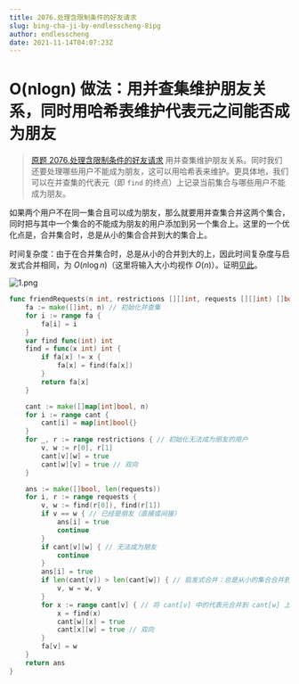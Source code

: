 ```yaml
---
title: 2076.处理含限制条件的好友请求
slug: bing-cha-ji-by-endlesscheng-8ipg
author: endlesscheng
date: 2021-11-14T04:07:23Z
---
```

# O(nlogn) 做法：用并查集维护朋友关系，同时用哈希表维护代表元之间能否成为朋友
 
> [原题 2076.处理含限制条件的好友请求](https://leetcode.cn/problems/process-restricted-friend-requests)
用并查集维护朋友关系。同时我们还要处理哪些用户不能成为朋友，这可以用哈希表来维护。更具体地，我们可以在并查集的代表元（即 `find` 的终点）上记录当前集合与哪些用户不能成为朋友。
 
如果两个用户不在同一集合且可以成为朋友，那么就要用并查集合并这两个集合，同时把与其中一个集合的不能成为朋友的用户添加到另一个集合上。这里的一个优化点是，合并集合时，总是从小的集合合并到大的集合上。

时间复杂度：由于在合并集合时，总是从小的合并到大的上，因此时间复杂度与启发式合并相同，为 $O(n\log n)$（这里将输入大小均视作 $O(n)$）。证明[见此](https://oi-wiki.org/graph/dsu-on-tree/#_3)。

![1.png](https://pic.leetcode-cn.com/1636866538-kxqvVg-1.png)

```go
func friendRequests(n int, restrictions [][]int, requests [][]int) []bool {
	fa := make([]int, n) // 初始化并查集
	for i := range fa {
		fa[i] = i
	}
	var find func(int) int
	find = func(x int) int {
		if fa[x] != x {
			fa[x] = find(fa[x])
		}
		return fa[x]
	}

	cant := make([]map[int]bool, n)
	for i := range cant {
		cant[i] = map[int]bool{}
	}
	for _, r := range restrictions { // 初始化无法成为朋友的用户
		v, w := r[0], r[1]
		cant[v][w] = true
		cant[w][v] = true // 双向
	}

	ans := make([]bool, len(requests))
	for i, r := range requests {
		v, w := find(r[0]), find(r[1])
		if v == w { // 已经是朋友（直接或间接）
			ans[i] = true
			continue
		}
		if cant[v][w] { // 无法成为朋友
			continue
		}
		ans[i] = true
		if len(cant[v]) > len(cant[w]) { // 启发式合并：总是从小的集合合并到大的集合上
			v, w = w, v
		}
		for x := range cant[v] { // 将 cant[v] 中的代表元合并到 cant[w] 上
			x = find(x)
			cant[w][x] = true
			cant[x][w] = true // 双向
		}
		fa[v] = w
	}
	return ans
}
```
